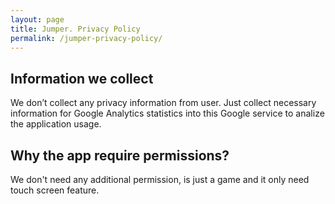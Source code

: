 ```yaml
---
layout: page
title: Jumper. Privacy Policy
permalink: /jumper-privacy-policy/
---
```


## Information we collect


We don’t collect any privacy information from user. Just collect necessary information for Google Analytics statistics into this Google service to analize the application usage.

## Why the app require permissions?

We don't need any additional permission, is just a game and it only need touch screen feature.
